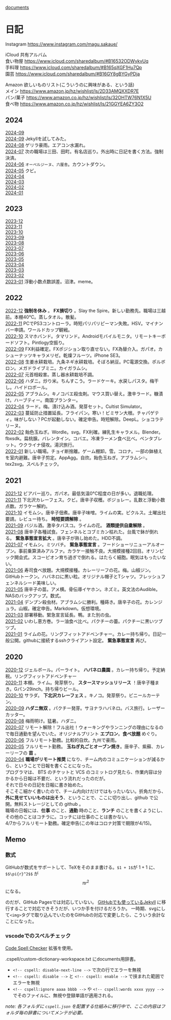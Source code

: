 [documents](../README.md)

# 日記

Instagram https://www.instagram.com/magu.sakaue/

iCloud 共有アルバム  
食い物屋 https://www.icloud.com/sharedalbum/#B16532ODWykvUq  
手料理 https://www.icloud.com/sharedalbum/#B165qXGF1Hu7Qp  
園芸 https://www.icloud.com/sharedalbum/#B16GY8gBYGyPDja  

Amazon 欲しいものリスト(こういうのに興味がある、という話)  
メイン https://www.amazon.jp/hz/wishlist/ls/2D33AMQXXDR7E  
パン/菓子 https://www.amazon.co.jp/hz/wishlist/ls/32OHTW76N1X5U  
食べ物 https://www.amazon.co.jp/hz/wishlist/ls/21GGYEA6ZY3O2

## 2024

[2024-09](2024-20.md)   
[2024-09](2024-09.md) Jekyllを試してみた。  
[2024-08](2024-08.md) ゲリラ豪雨。エアコン水漏れ。  
[2024-07](2024-07.md) 次の職場は三田、田町。有名店巡り。外出時に日記を書く方法。強制決済。  
[2024-06](2024-06.md) `オーベルジーヌ`、`六厘舎`。カウントダウン。  
[2024-05](2024-05.md) クビ。  
[2024-04](2024-04.md)   
[2024-03](2024-03.md)   
[2024-02](2024-02.md)   
[2024-01](2024-01.md)   

## 2023

[2023-12](2023-12.md)   
[2023-11](2023-11.md)   
[2023-10](2023-10.md)   
[2023-09](2023-09.md)   
[2023-08](2023-08.md)   
[2023-07](2023-07.md)   
[2023-06](2023-06.md)   
[2023-05](2023-05.md)   
[2023-04](2023-04.md)   
[2023-03](2023-03.md)   
[2023-02](2023-02.md)   
[2023-01](2023-01.md) 浮動小数点数誤差。沼津。meme。  

## 2022

[2022-12](2022-12.md) __強制冬休み__ 。 __FX損切り__ 。Slay the Spire。新しい勤務先。職場は三越前。本棚40°C。蒸しタオル。散髪。  
[2022-11](2022-11.md) PCでPS3コントローラ。時短パリパリピーマン失敗。HSV。マイナンバー申請。ワールドカップ観戦。  
[2022-10](2022-10.md) スマホバンド。タマリンド。Androidモバイルモニタ。リモートキーボードソフト。Pintlogy空振り。  
[2022-09](2022-09.md) FX利益確定。FXポジション取り直せない。FX為替介入。ガパオ。カシューナッツキャラメリゼ。乾燥フルーツ。iPhone SE3。  
[2022-08](2022-08.md) 生姜水耕栽培。九条ネギ水耕栽培。そぼろ納豆。PC電源交換。ポルボロン。メガドライブミニ。カイガラムシ。  
[2022-07](2022-07.md) 元首相殺害。蒸し器水耕栽培不調。  
[2022-06](2022-06.md) ハダニ。炒り米。ちんすこう。ラードケーキ。水戻しパスタ。梅干し。ハイドロボール。  
[2022-05](2022-05.md) アブラムシ。キノコバエ殺虫剤。マウス買い替え。激辛ラード。糠漬け。ハーブティー。南国プランター。  
[2022-04](2022-04.md) ラード。梅。漬け込み酒。発芽セット。Cultist Simulator。  
[2022-03](2022-03.md) 蔓延防止措置延長。フライパン。寒い！ビミサン大根。チャパゲティ。味がしない？PCが起動しない。確定申告。時短解除。DeepL。ショコラテリーヌ。  
[2022-02](2022-02.md) 飴色玉ねぎ。Wordle。svg。FX利確。練乳生キャラメル。Blender。fbxsdk。扁桃腺。バレンタイン。コバエ。冷凍ラーメン食べ比べ。ペンタブレット。ウクライナ侵攻。湯沢旅行。  
[2022-01](2022-01.md) 新しい職場。チョイ断捨離。ゲーム棚卸。雪。コロナ。一部の鉢植えを室内避難。唐辛子剪定。AppAgg。自炊。飴色玉ねぎ。アブラムシ💦。tex2svg。スペルチェック。  

## 2021

[2021-12](2021-12.md) ビアバー巡り。ガパオ。最低気温0°C程度の日が多い。退職処理。  
[2021-11](2021-11.md) 下北沢カレーフェス。クビ。唐辛子収穫。ボジョレー。乱数と浮動小数点数。ガラケー解約。  
[2021-10](2021-10.md) イモムシ。唐辛子佃煮。唐辛子味噌。ライムの実。ピクルス。土曜出社要請。レビュー待ち。 __時短要請解除__ 。  
[2021-09](2021-09.md) バジル酒。激辛タバスコ。ライムの花。 __酒類提供自粛解除__ 。  
[2021-08](2021-08.md) 唐辛子各種試食。フェンネルとコブミカン枯れた。台風で鉢が倒れる。 __緊急事態宣言拡大__ 。唐辛子が熟し始めた。HDD不調。  
[2021-07](2021-07.md) イモムシ。ミツバチ。 __緊急事態宣言__ 。フードショーリニューアルオープン。事前乗算済みアルファ。カラケー接触不良。大規模接種2回目。オリンピック開会式。スコーピオン育ち過ぎで倒れる。はたらく細胞。眠気はもったいない。  
[2021-06](2021-06.md) 寿司食べ放題。大規模接種。カレーリーフの花。梅。山椒ジン。GitHubトークン。ハバネロに黒い粒。オリジナル帽子とTシャツ。フレッシュフェンネルシード美味しい。  
[2021-05](2021-05.md) 唐辛子の苗。アメ横。骨伝導イヤホン。ネズミ。英文法のAudible。NASのバックアップ。数式。  
[2021-04](2021-04.md) デンプン殺虫材。アブラムシに勝利。種蒔き。唐辛子の花。カレンジュラ。山椒。確定申告。Markdown。仮想環境。  
[2021-03](2021-03.md) 部署移動。緊急宣言延長。鴨。また別の虫。  
[2021-02](2021-02.md) いわし恵方巻。ラー油食べ比べ。パクチーの蕾。パクチーに黒いツブツブ。  
[2021-01](2021-01.md) ライムの花。リングフィットアドベンチャー。カレー持ち帰り。日記一般公開。githubに接続するsshクライアント設定。 __緊急事態宣言__ 再び。  

## 2020

[2020-12](2020-12.md) ジェルボール。パーライト。 __ハバネロ農園__ 。カレー持ち帰り。予定納税。リングフィットアドベンチャー  
[2020-11](2020-11.md) 本棚。ライム。発芽祭り。 __スタースマッシュリリース__ ！唐辛子種まき。Gパン29inch。持ち帰りビール。  
[2020-10](2020-10.md) サラダ。 __下北沢カレーフェス__ 。キノコ。発芽祭り。ビニールカーテン。  
[2020-09](2020-09.md) __ハダニ無双__ 。パクチー発芽。サヨナラハバネロ。バス旅行。レーザーカッター。  
[2020-08](2020-08.md) 梅雨明け。猛暑。ハダニ。  
[2020-07](2020-07.md) リモート解除！フル出社！ウォーキングやランニングの理由になるので毎日通勤を望んでいた。オリジナルプリント __エプロン__。__食べ放題__ めぐり。  
[2020-06](2020-06.md) フルリモート勤務。比較的自炊。九州で豪雨。  
[2020-05](2020-05.md) フルリモート勤務。 __玉ねぎ丸ごとオーブン焼き__。唐辛子、紫蘇、カレーリーフの __苗__ 。  
[2020-04](2020-04.md) __職場がリモート推奨__ になり、チーム内のコミュニケーションが減るから、ということで日報を書くことになった。  
プログラマは、 BTS のチケットと VCS のコミットログ見たら、作業内容は分かるから日報は不要だ、という流れだったのだが。  
それで日々の日記を日報に書き始めた。  
そこそこ細かく書いたので、チーム内向けだけではもったいない。折角だから、__外に見せていいものは出そう__、ということで、ここに切り出し、github で公開。無料ストレージとしての github 。  
職場の日報には、__仕事__ のこと、__通勤__ 時のこと、__ランチ__ のことを書くようにし、その他のことはコチラに。コッチには仕事のことは書かない。  
4/7からフルリモート勤務。確定申告(この年はコロナ対策で期限が4/15)。

## Memo

### 数式

GitHubが数式をサポートして、TeXをそのまま書ける。`$1 + 1$`が $1 + 1$ に、`$$\pi{r}^2$$` が $$\pi{r}^2$$ になる。

のだが、GitHub Pagesでは対応していない。
[GitHubでも使っているJekyll](2022-08.md#0817-tex-on-github.io) に移行することで対応できそうだが、いつか手を付けるだろうか。
一時期、svgにして`<img>`タグで取り込んでいたのをGitHubの対応で変更したら、こういう余計なことになった。

### vscodeでのスペルチェック

[Code Spell Checker](https://marketplace.visualstudio.com/items?itemName=streetsidesoftware.code-spell-checker) 拡張を使用。

.cspell/custom-dictionary-workspace.txt にdocuments用辞書。

- `<!-- cspell: disable-next-line -->` で次の行でエラーを無視
- `<!-- cspell: disable -->` と `<!-- cspell: enable -->` で挟まれた範囲でエラーを無視
- `<!-- cspell:ignore aaaa bbbb -->` や `<!-- cspell:words xxxx yyyy -->` でそのファイルに、無視や登録単語が適用される。

*note: 各フォルダに `cspell.json` を配置する仕組みに移行中で、ここの内容はフォルダ毎の辞書についてメンテが必要。*

<!-- cSpell:words fbxsdk -->
